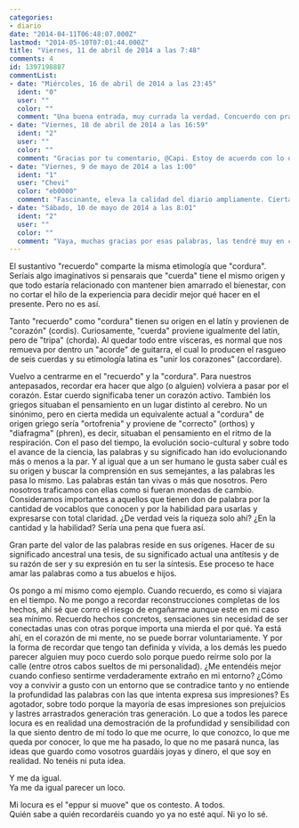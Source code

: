```yaml
---
categories:
- diario
date: "2014-04-11T06:48:07.000Z"
lastmod: "2014-05-10T07:01:44.000Z"
title: "Viernes, 11 de abril de 2014 a las 7:48"
comments: 4
id: 1397198887
commentList:
- date: "Miércoles, 16 de abril de 2014 a las 23:45"
  ident: "0"
  user: ""
  color: ""
  comment: "Una buena entrada, muy currada la verdad. Concuerdo con prácticamente todo.  \nAñadir que en la filosofía oriental (tanto india como de más al oriente) también se comenta reiteradamente la importancia de \"respirar con el vientre\", que en parte es muy parecido a lo que tú comentabas.  \n  \nEn cuanto al peso de la genealogía de las palabras: lo veo como un recurso bastante útil (de hecho la entradilla te ha quedado muy bien), pero el peso simbólico y sobre todo la «evocación» subjetiva de cada palabra.  \n  \nPor otra parte está sobradamente demostrado que el lenguaje no verbal y la posición son elementos transmisores de información con mucho peso en las comunicaciones."
- date: "Viernes, 18 de abril de 2014 a las 16:59"
  ident: "2"
  user: ""
  color: ""
  comment: "Gracias por tu comentario, @Capi. Estoy de acuerdo con lo que aportas, de hecho es una de las ideas que pretendo transmitir, aunque me he centrado solo en los orígenes de nuestro idioma para denunciar que ni saliendo de ese pequeño cerco dejamos de encontrarnos con el extremo al que puede llegar la ignorancia."
- date: "Viernes, 9 de mayo de 2014 a las 1:00"
  ident: "1"
  user: "Chevi"
  color: "eb0000"
  comment: "Fascinante, eleva la calidad del diario ampliamente. Ciertas partes huelen a futuro escritor, piensalo."
- date: "Sábado, 10 de mayo de 2014 a las 8:01"
  ident: "2"
  user: ""
  color: ""
  comment: "Vaya, muchas gracias por esas palabras, las tendré muy en cuenta. Y eso que lo publiqué sin revisar, en mi blog publiqué justo después una versión corregida."
---
```


El sustantivo "recuerdo" comparte la misma etimología que "cordura". Seríais algo imaginativos si pensarais que "cuerda" tiene el mismo origen y que todo estaría relacionado con mantener bien amarrado el bienestar, con no cortar el hilo de la experiencia para decidir mejor qué hacer en el presente. Pero no es así.  
  
Tanto "recuerdo" como "cordura" tienen su origen en el latín y provienen de "corazón" (cordis). Curiosamente, "cuerda" proviene igualmente del latín, pero de "tripa" (chorda). Al quedar todo entre vísceras, es normal que nos remueva por dentro un "acorde" de guitarra, el cual lo producen el rasgueo de seis cuerdas y su etimología latina es "unir los corazones" (accordare).  
  
Vuelvo a centrarme en el "recuerdo" y la "cordura". Para nuestros antepasados, recordar era hacer que algo (o alguien) volviera a pasar por el corazón. Estar cuerdo significaba tener un corazón activo. También los griegos situaban el pensamiento en un lugar distinto al cerebro. No un sinónimo, pero en cierta medida un equivalente actual a "cordura" de origen griego sería "ortofrenia" y proviene de "correcto" (orthos) y "diafragma" (phren), es decir, situaban el pensamiento en el ritmo de la respiración. Con el paso del tiempo, la evolución socio-cultural y sobre todo el avance de la ciencia, las palabras y su significado han ido evolucionando más o menos a la par. Y al igual que a un ser humano le gusta saber cuál es su origen y buscar la comprensión en sus semejantes, a las palabras les pasa lo mismo. Las palabras están tan vivas o más que nosotros. Pero nosotros traficamos con ellas como si fueran monedas de cambio. Consideramos importantes a aquellos que tienen don de palabra por la cantidad de vocablos que conocen y por la habilidad para usarlas y expresarse con total claridad. ¿De verdad veis la riqueza solo ahí? ¿En la cantidad y la habilidad? Sería una pena que fuera así.  
  
Gran parte del valor de las palabras reside en sus orígenes. Hacer de su significado ancestral una tesis, de su significado actual una antítesis y de su razón de ser y su expresión en tu ser la síntesis. Ese proceso te hace amar las palabras como a tus abuelos e hijos.  
  
Os pongo a mí mismo como ejemplo. Cuando recuerdo, es como si viajara en el tiempo. No me pongo a recordar reconstrucciones completas de los hechos, ahí sé que corro el riesgo de engañarme aunque este en mi caso sea mínimo. Recuerdo hechos concretos, sensaciones sin necesidad de ser conectadas unas con otras porque importa una mierda el por qué. Ya está ahí, en el corazón de mi mente, no se puede borrar voluntariamente. Y por la forma de recordar que tengo tan definida y vívida, a los demás les puedo parecer alguien muy poco cuerdo solo porque puedo reírme solo por la calle (entre otros cabos sueltos de mi personalidad). ¿Me entendéis mejor cuando confieso sentirme verdaderamente extraño en mi entorno? ¿Cómo voy a convivir a gusto con un entorno que se contradice tanto y no entiende la profundidad las palabras con las que intenta expresa sus impresiones? Es agotador, sobre todo porque la mayoría de esas impresiones son prejuicios y lastres arrastrados generación tras generación. Lo que a todos les parece locura es en realidad una demostración de la profundidad y sensibilidad con la que siento dentro de mí todo lo que me ocurre, lo que conozco, lo que me queda por conocer, lo que me ha pasado, lo que no me pasará nunca, las ideas que guardo como vosotros guardáis joyas y dinero, el que soy en realidad. No tenéis ni puta idea.  
  
Y me da igual.  
Ya me da igual parecer un loco.  
  
Mi locura es el "eppur si muove" que os contesto. A todos.  
Quién sabe a quién recordaréis cuando yo ya no esté aquí. Ni yo lo sé.
